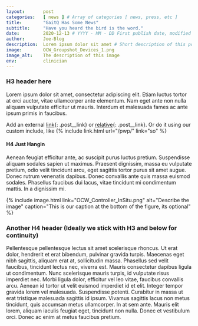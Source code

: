 ```yaml
---
layout:       post
categories:   [ news ] # Array of categories [ news, press, etc ]
title:        "GaitQ Has Some News"
subtitle:     "Have you heard the bird is the word."
date:         2020-12-13 # YYYY - MM - DD First publish date, modified dates are automatically generated.
author:       Joe-Blog
description:  Lorem ipsum dolor sit amet # Short description of this post
image:        OCW_Groupshot_Devices_1.png
image_alt:    The description of this image
env:          clinician
---
```


### H3 header here

Lorem ipsum dolor sit amet, consectetur adipiscing elit. Etiam luctus tortor at orci auctor, vitae ullamcorper ante elementum. Nam eget ante non nulla aliquam vulputate efficitur ut mauris. Interdum et malesuada fames ac ante ipsum primis in faucibus.

Add an external [link](https://google.com){: .post__link} or [relative](/clinician/){: .post__link}. Or do it using our custom include, like {% include link.html url="/pwp/" link="so" %}

#### H4 Just Hangin

Aenean feugiat efficitur ante, ac suscipit purus luctus pretium. Suspendisse aliquam sodales sapien ut maximus. Praesent dignissim, massa eu vulputate pretium, odio velit tincidunt arcu, eget sagittis tortor purus sit amet augue. Donec rutrum venenatis dapibus. Donec convallis ante quis massa euismod sodales. Phasellus faucibus dui lacus, vitae tincidunt mi condimentum mattis. In a dignissim mi.


{% include image.html link="OCW_Controller_InSitu.png" alt="Describe the image" caption="This is our caption at the bottom of the figure, its optional" %}



### Another H4 header (Ideally we stick with H3 and below for continuity)

Pellentesque pellentesque lectus sit amet scelerisque rhoncus. Ut erat dolor, hendrerit et erat bibendum, pulvinar gravida turpis. Maecenas eget nibh sagittis, aliquam erat at, sollicitudin massa. Phasellus sed velit faucibus, tincidunt lectus nec, viverra est. Mauris consectetur dapibus ligula ut condimentum. Nunc scelerisque mauris turpis, id vulputate risus imperdiet nec. Morbi ligula dolor, efficitur vel leo vitae, faucibus convallis arcu. Aenean id tortor ut velit euismod imperdiet id et elit. Integer tempor gravida lorem vel malesuada. Suspendisse potenti. Curabitur in massa ut erat tristique malesuada sagittis id ipsum. Vivamus sagittis lacus non metus tincidunt, quis accumsan metus ullamcorper. In at sem ante. Mauris elit lorem, aliquam iaculis feugiat eget, tincidunt non nulla. Donec et vestibulum orci. Donec ac enim at metus faucibus pretium.
